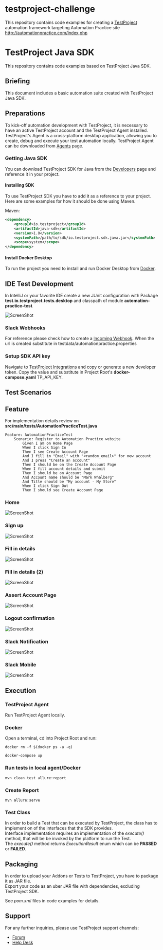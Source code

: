 # testproject-challenge

This repository contains code examples for creating a [TestProject](https://testproject.io/) automation framework targeting Automation Practice site http://automationpractice.com/index.php

# TestProject Java SDK

This repository contains code examples based on TestProject Java SDK.

## Briefing

This document includes a basic automation suite created with TestProject Java SDK.

## Preparations

To kick-off automation development with TestProject, it is necessary to have an active TestProject account and the TestProject Agent installed.\
TestProject's Agent is a cross-platform desktop application, allowing you to create, debug and execute your test automation locally.
TestProject Agent can be downloaded from [Agents](https://app.testproject.io/#/agents) page.

### Getting Java SDK

You can download TestProject SDK for Java from the [Developers](https://app.testproject.io/#/developers) page and reference it in your project.

#### Installing SDK

To use TestProject SDK you have to add it as a reference to your project.\
Here are some examples for how it should be done using Maven.

Maven:

```xml
<dependency>
    <groupId>io.testproject</groupId>
    <artifactId>java-sdk</artifactId>
    <version>1.0</version>
    <systemPath>/path/to/sdk/io.testproject.sdk.java.jar</systemPath>
    <scope>system</scope>
</dependency>
```

#### Install Docker Desktop

To run the project you need to install and run Docker Desktop from [Docker](https://www.docker.com/products/docker-desktop).

## IDE Test Development

In IntelliJ or your favorite IDE create a new JUnit configuration with Package **test.io.testproject.tests.desktop** and classpath of module **automation-practice-test**.

![ScreenShot](/screenshots/intellij-debug-config.png)

### Slack Webhooks

For reference please check how to create a [Incoming Webhook](https://api.slack.com/messaging/webhooks). When the url is created substitute in testdata/automationpractice.properties

### Setup SDK API key

Navigate to [TestProject Integrations](https://app.testproject.io/#/integrations/sdk) and copy or generate a new developer token. Copy the value and substitute in Project Root's **docker-compose.yaml** TP_API_KEY.

## Test Scenarios

## Feature

For implementation details review on **src/main/tests/AutomationPracticeTest.java**

```gherkin
Feature: AutomationPracticeTest
    Scenario: Register to Automation Practice website
        Given I am on Home Page
        When I click Sign In
        Then I see Create Account Page
        And I fill in "Email" with "<random_email>" for new account
        And I press "Create an account"
        Then I should be on the Create Account Page
        When I fill account details and submit
        Then I should be on Account Page
        And Account name should be "Mark Whalberg"
        And Title should be "My account - My Store"
        When I click Sign Out
        Then I should see Create Account Page
```

### Home
![ScreenShot](/screenshots/home.png)

### Sign up
![ScreenShot](/screenshots/sign-up.png)

### Fill in details
![ScreenShot](/screenshots/create-account.png)

### Fill in details (2)
![ScreenShot](/screenshots/create-account-submit.png)

### Assert Account Page
![ScreenShot](/screenshots/assert-account-and-signout.png)

### Logout confirmation
![ScreenShot](/screenshots/logout-confirmation.png)

### Slack Notification
![ScreenShot](/screenshots/slack-notification.png)

### Slack Mobile
![ScreenShot](/screenshots/slack-mobile.png)

## Execution

### TestProject Agent

Run TestProject Agent locally.

### Docker

Open a terminal, cd into Project Root and run:

```docker rm -f $(docker ps -a -q)```

```docker-compose up```

### Run tests in local agent/Docker

```mvn clean test allure:report```

### Create Report

```mvn allure:serve```

### Test Class

In order to build a Test that can be executed by TestProject, the class has to implement on of the interfaces that the SDK provides.\
Interface implementation requires an implementation of the *execute()* method, that will be be invoked by the platform to run the Test.\
The *execute()* method returns *ExecutionResult* enum which can be **PASSED** or **FAILED**.

## Packaging

In order to upload your Addons or Tests to TestProject, you have to package it as JAR file.\
Export your code as an uber JAR file with dependencies, excluding TestProject SDK.

See *pom.xml* files in code examples for details.

## Support

For any further inquiries, please use TestProject support channels:

* [Forum](https://forum.testproject.io/index.php/board,11.0.html)
* [Help Desk](https://support.testproject.io/)
